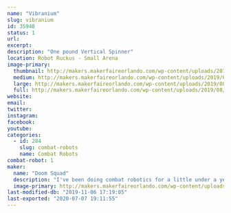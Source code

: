 ```yaml
---
name: "Vibranium"
slug: vibranium
id: 35948
status: 1
url: 
excerpt:
description: "One pound Vertical Spinner"
location: Robot Ruckus - Small Arena
image-primary:
  thumbnail: http://makers.makerfaireorlando.com/wp-content/uploads/2019/08/vibranium-purple-square-1-150x150.jpg
  medium: http://makers.makerfaireorlando.com/wp-content/uploads/2019/08/vibranium-purple-square-1-300x225.jpg
  large: http://makers.makerfaireorlando.com/wp-content/uploads/2019/08/vibranium-purple-square-1-1024x768.jpg
  full: http://makers.makerfaireorlando.com/wp-content/uploads/2019/08/vibranium-purple-square-1.jpg
website: 
email: 
twitter: 
instagram: 
facebook: 
youtube: 
categories:
  - id: 284
    slug: combat-robots
    name: Combat Robots
combat-robot: 1
maker:
  name: "Doom Squad"
  description: "I've been doing combat robotics for a little under a year. I was lucky enough to build my Fingertech Viper kit at Maker MIA (https://www.facebook.com/makemiamakerspace/) with Team Witch doctor. As of writing this I have taken part in 3 different competitions and took second twice and third once. I enjoy watching combat robotics on TV and enjoy it."
  image-primary: http://makers.makerfaireorlando.com/wp-content/uploads/2019/08/vibranium-purple-square-1024x768.jpg
last-modified-db: "2019-11-06 17:19:05"
last-exported: "2020-07-07 19:11:55"
---
```

